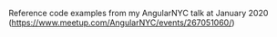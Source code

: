 Reference code examples from my AngularNYC talk at January 2020 (https://www.meetup.com/AngularNYC/events/267051060/)
